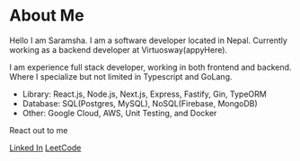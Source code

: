 # About Me

Hello I am Saramsha. I am a software developer located in Nepal.
Currently working as a backend developer at Virtuosway(appyHere).

I am experience full stack developer, working in both frontend and backend. Where I specialize but not limited in Typescript and GoLang.

- Library: React.js, Node.js, Next.js, Express, Fastify, Gin, TypeORM 
- Database: SQL(Postgres, MySQL), NoSQL(Firebase, MongoDB)
- Other: Google Cloud, AWS, Unit Testing, and Docker

React out to me

[Linked In](https://www.linkedin.com/in/saramshashrestha/)
[LeetCode](https://leetcode.com/u/OI6ZC443FA/)
